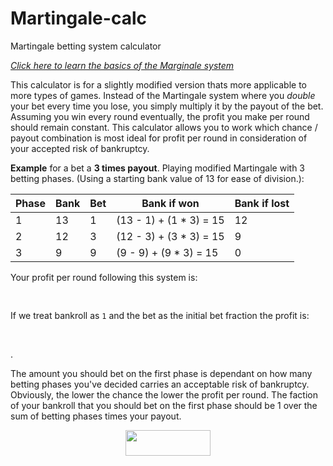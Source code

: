 # Martingale-calc
Martingale betting system calculator

*[Click here to learn the basics of the Marginale system](https://en.wikipedia.org/wiki/Martingale_(betting_system))*

This calculator is for a slightly modified version thats more applicable to more types of games. Instead of the Martingale system where you *double* your bet every time you lose, you simply multiply it by the payout of the bet. Assuming you win every round eventually, the profit you make per round should remain constant. This calculator allows you to work which chance / payout combination is most ideal for profit per round in consideration of your accepted risk of bankruptcy.

**Example** for a bet a **3 times payout**. Playing modified Martingale with 3 betting phases.
(Using a starting bank value of 13 for ease of division.):

| Phase | Bank | Bet | Bank if won             | Bank if lost |
| ----- | ---- | --- | ----------------------- | ------------ |
| 1     | 13   | 1   | (13 - 1) + (1 * 3) = 15 | 12           |
| 2     | 12   | 3   | (12 - 3) + (3 * 3) = 15 | 9            |
| 3     | 9    | 9   | (9 - 9) + (9 * 3) = 15  | 0            |

Your profit per round following this system is:
<p align="center"><img src="/tex/2a27241f01be052c656b00fff9aedcf0.svg?invert_in_darkmode&sanitize=true" align=middle width=224.25630315pt height=16.438356pt/></p>

If we treat bankroll as `1` and the bet as the initial bet fraction the profit is:
<p align="center"><img src="/tex/579dda2f2a66a74b82a8c663fd3025c7.svg?invert_in_darkmode&sanitize=true" align=middle width=171.491628pt height=16.438356pt/></p>.

The amount you should bet on the first phase is dependant on how many betting phases you've decided carries an acceptable risk of bankruptcy. Obviously, the lower the chance the lower the profit per round. The faction of your bankroll that you should bet on the first phase should be 1 over the sum of betting phases times your payout.
<p align="center"><img src="/tex/4de178940d5679e1b8a8cb93bf89e258.svg?invert_in_darkmode&sanitize=true" align=middle width=135.85946715pt height=41.0933358pt/></p>
